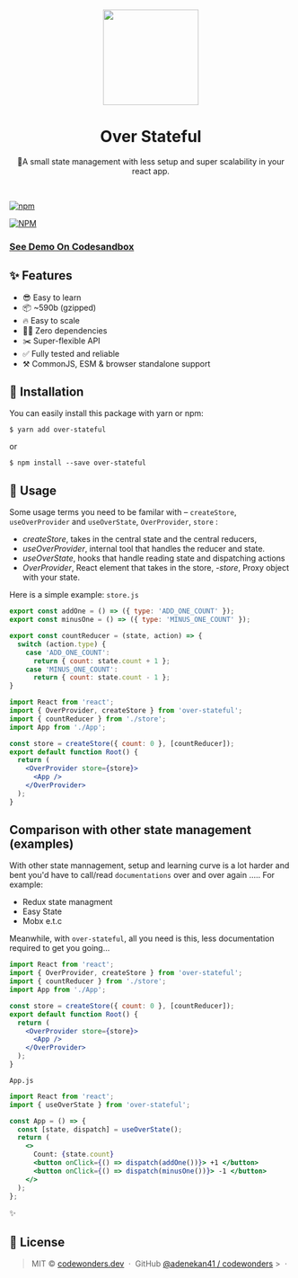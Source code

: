 <br />
<p align="center">
  <img src="https://i.ibb.co/vwXydQy/Group-1-1.png" width="170"/>
</p>
<h1 align="center">
  Over Stateful
</h1>
<p align="center">🐺A small state management with less setup and super scalability in your react
app.</p>

<br />

[![npm](https://badge.fury.io/js/over-stateful.svg)](https://www.npmjs.com/package/over-stateful)

[![NPM](https://nodei.co/npm/over-stateful.png?downloads=true&downloadRank=true&stars=true)](https://nodei.co/npm/over-stateful/)

<!-- useState, but simplified for complex states in React apps. -->

### [See Demo On Codesandbox](https://codesandbox.io/s/overstatful-demo-7wtpn?fontsize=14&hidenavigation=1&theme=dark)

## ✨ Features

- 😎 Easy to learn
- 📦 ~590b (gzipped)
- 🔥 Easy to scale
- 🙅‍♂️ Zero dependencies
- ✂️ Super-flexible API
- ✅ Fully tested and reliable
- ⚒ CommonJS, ESM & browser standalone support

## 🔧 Installation

You can easily install this package with yarn or npm:

```
$ yarn add over-stateful
```

or

```
$ npm install --save over-stateful
```

## 📖 Usage

Some usage terms you need to be familar with – `createStore`, `useOverProvider`
and `useOverState`, `OverProvider`, `store` :

- _createStore_, takes in the central state and the central reducers,
- _useOverProvider_, internal tool that handles the reducer and state.
- _useOverState_, hooks that handle reading state and dispatching actions
- _OverProvider_, React element that takes in the store, -_store_, Proxy object
  with your state.

Here is a simple example: `store.js`

```js
export const addOne = () => ({ type: 'ADD_ONE_COUNT' });
export const minusOne = () => ({ type: 'MINUS_ONE_COUNT' });

export const countReducer = (state, action) => {
  switch (action.type) {
    case 'ADD_ONE_COUNT':
      return { count: state.count + 1 };
    case 'MINUS_ONE_COUNT':
      return { count: state.count - 1 };
}
```

```jsx
import React from 'react';
import { OverProvider, createStore } from 'over-stateful';
import { countReducer } from './store';
import App from './App';

const store = createStore({ count: 0 }, [countReducer]);
export default function Root() {
  return (
    <OverProvider store={store}>
      <App />
    </OverProvider>
  );
}
```

## Comparison with other state management (examples)

With other state mannagement, setup and learning curve is a lot harder and bent
you'd have to call/read `documentations` over and over again ..... For example:

- Redux state managment
- Easy State
- Mobx e.t.c

Meanwhile, with `over-stateful`, all you need is this, less documentation
required to get you going...

```jsx
import React from 'react';
import { OverProvider, createStore } from 'over-stateful';
import { countReducer } from './store';
import App from './App';

const store = createStore({ count: 0 }, [countReducer]);
export default function Root() {
  return (
    <OverProvider store={store}>
      <App />
    </OverProvider>
  );
}
```

`App.js`

```jsx
import React from 'react';
import { useOverState } from 'over-stateful';

const App = () => {
  const [state, dispatch] = useOverState();
  return (
    <>
      Count: {state.count}
      <button onClick={() => dispatch(addOne())}> +1 </button>
      <button onClick={() => dispatch(minusOne())}> -1 </button>
    </>
  );
};
```

✨

## 🤝 License

> MIT © [codewonders.dev](https://codewonders.dev) &nbsp;&middot;&nbsp; GitHub
> [@adenekan41 / codewonders](https://github.com/adenekan41) >
> &nbsp;&middot;&nbsp;
